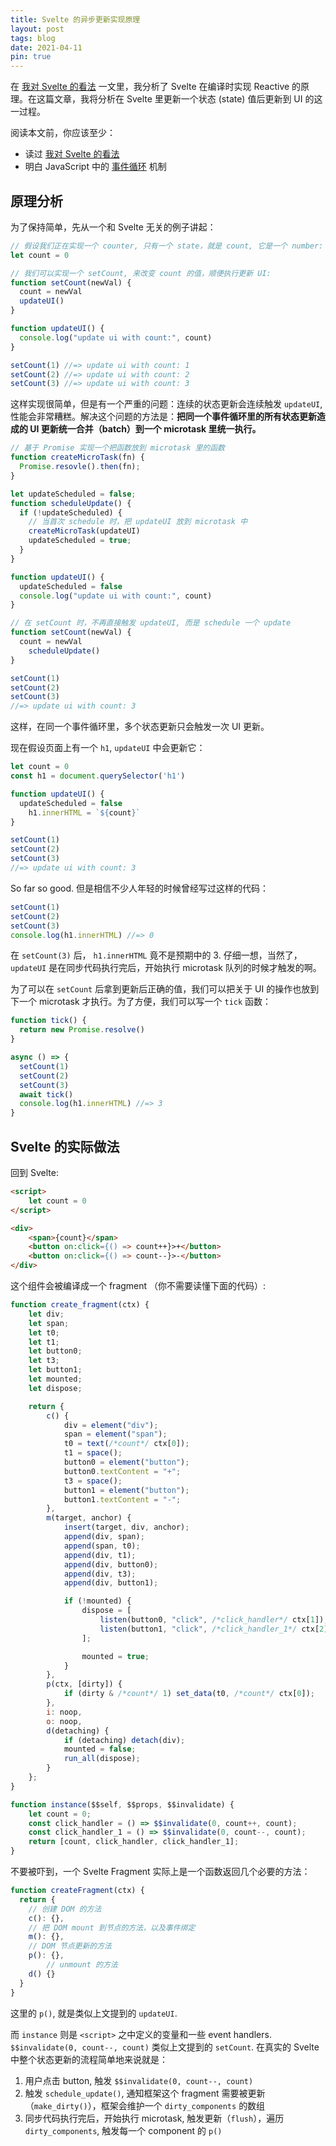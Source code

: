 ```yaml
---
title: Svelte 的异步更新实现原理
layout: post
tags: blog
date: 2021-04-11
pin: true
---
```


在 [我对 Svelte 的看法](/blog/svelte) 一文里，我分析了 Svelte 在编译时实现 Reactive 的原理。在这篇文章，我将分析在 Svelte 里更新一个状态 (state) 值后更新到 UI 的这一过程。

阅读本文前，你应该至少：

- 读过 [我对 Svelte 的看法](/blog/svelte) 
- 明白 JavaScript 中的 [事件循环](https://javascript.info/event-loop) 机制

## 原理分析

为了保持简单，先从一个和 Svelte 无关的例子讲起：

```javascript
// 假设我们正在实现一个 counter, 只有一个 state，就是 count, 它是一个 number:
let count = 0

// 我们可以实现一个 setCount, 来改变 count 的值，顺便执行更新 UI:
function setCount(newVal) {
  count = newVal
  updateUI()
}

function updateUI() {
  console.log("update ui with count:", count)
}

setCount(1) //=> update ui with count: 1
setCount(2) //=> update ui with count: 2
setCount(3) //=> update ui with count: 3
```

这样实现很简单，但是有一个严重的问题：连续的状态更新会连续触发 `updateUI`, 性能会非常糟糕。解决这个问题的方法是：**把同一个事件循环里的所有状态更新造成的 UI 更新统一合并（batch）到一个 microtask 里统一执行。**

```js
// 基于 Promise 实现一个把函数放到 microtask 里的函数
function createMicroTask(fn) {
  Promise.resovle().then(fn);
}

let updateScheduled = false;
function scheduleUpdate() {
  if (!updateScheduled) {
    // 当首次 schedule 时，把 updateUI 放到 microtask 中
    createMicroTask(updateUI)
    updateScheduled = true;
  }
}

function updateUI() {
  updateScheduled = false
  console.log("update ui with count:", count)
}

// 在 setCount 时，不再直接触发 updateUI, 而是 schedule 一个 update
function setCount(newVal) {
  count = newVal
	scheduleUpdate()
}

setCount(1)
setCount(2)
setCount(3)
//=> update ui with count: 3
```

这样，在同一个事件循环里，多个状态更新只会触发一次 UI 更新。

现在假设页面上有一个 `h1`, `updateUI` 中会更新它：

```js
let count = 0
const h1 = document.querySelector('h1')

function updateUI() {
  updateScheduled = false
	h1.innerHTML = `${count}`
}

setCount(1)
setCount(2)
setCount(3)
//=> update ui with count: 3 
```

So far so good. 但是相信不少人年轻的时候曾经写过这样的代码：

```js
setCount(1)
setCount(2)
setCount(3)
console.log(h1.innerHTML) //=> 0
```

在 `setCount(3)` 后， `h1.innerHTML` 竟不是预期中的 3. 仔细一想，当然了，`updateUI` 是在同步代码执行完后，开始执行 microtask 队列的时候才触发的啊。

为了可以在 `setCount` 后拿到更新后正确的值，我们可以把关于 UI 的操作也放到下一个 microtask 才执行。为了方便，我们可以写一个 `tick` 函数：

```js
function tick() {
  return new Promise.resolve()
}

async () => {
  setCount(1)
  setCount(2)
  setCount(3)
  await tick()
  console.log(h1.innerHTML) //=> 3
}
```

## Svelte 的实际做法

回到 Svelte:

```html
<script>
    let count = 0
</script>

<div>
    <span>{count}</span>
    <button on:click={() => count++}>+</button>
    <button on:click={() => count--}>-</button>
</div>
```

这个组件会被编译成一个 fragment （你不需要读懂下面的代码）:

```js
function create_fragment(ctx) {
	let div;
	let span;
	let t0;
	let t1;
	let button0;
	let t3;
	let button1;
	let mounted;
	let dispose;

	return {
		c() {
			div = element("div");
			span = element("span");
			t0 = text(/*count*/ ctx[0]);
			t1 = space();
			button0 = element("button");
			button0.textContent = "+";
			t3 = space();
			button1 = element("button");
			button1.textContent = "-";
		},
		m(target, anchor) {
			insert(target, div, anchor);
			append(div, span);
			append(span, t0);
			append(div, t1);
			append(div, button0);
			append(div, t3);
			append(div, button1);

			if (!mounted) {
				dispose = [
					listen(button0, "click", /*click_handler*/ ctx[1]),
					listen(button1, "click", /*click_handler_1*/ ctx[2])
				];

				mounted = true;
			}
		},
		p(ctx, [dirty]) {
			if (dirty & /*count*/ 1) set_data(t0, /*count*/ ctx[0]);
		},
		i: noop,
		o: noop,
		d(detaching) {
			if (detaching) detach(div);
			mounted = false;
			run_all(dispose);
		}
	};
}

function instance($$self, $$props, $$invalidate) {
	let count = 0;
	const click_handler = () => $$invalidate(0, count++, count);
	const click_handler_1 = () => $$invalidate(0, count--, count);
	return [count, click_handler, click_handler_1];
}

```

不要被吓到，一个 Svelte Fragment 实际上是一个函数返回几个必要的方法：

```js
function createFragment(ctx) {
  return {
    // 创建 DOM 的方法
    c(): {},
    // 把 DOM mount 到节点的方法，以及事件绑定
    m(): {},
    // DOM 节点更新的方法
    p(): {},
		// unmount 的方法
    d() {}
  }
}
```

这里的 `p()`, 就是类似上文提到的 `updateUI`.

而 `instance` 则是 `<script>` 之中定义的变量和一些 event handlers. `$$invalidate(0, count--, count)` 类似上文提到的 `setCount`. 在真实的 Svelte 中整个状态更新的流程简单地来说就是：

1. 用户点击 button, 触发 `$$invalidate(0, count--, count)`
2. 触发 `schedule_update()`, 通知框架这个 fragment 需要被更新（`make_dirty()`），框架会维护一个 `dirty_components` 的数组
3. 同步代码执行完后，开始执行 microtask, 触发更新（`flush`），遍历 `dirty_components`, 触发每一个 component 的 `p()`
